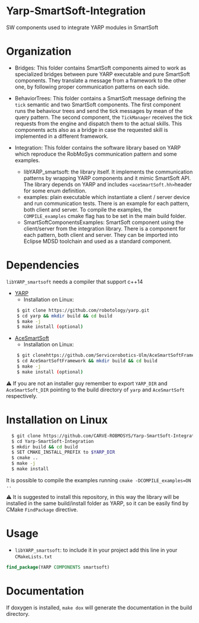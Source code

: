 Yarp-SmartSoft-Integration
==========================

SW components used to integrate YARP modules in SmartSoft

# Organization 
- Bridges: This folder contains SmartSoft components aimed to work as specialized bridges between pure YARP executable and pure SmartSoft components. They translate a message from a framework to the other one, by following proper communication patterns on each side.

- BehaviorTrees: This folder contains a SmartSoft message defining the `tick` semantic and two SmartSoft components. The first component runs the behaviour trees and send the tick messages by mean of the query pattern. The second component, the `TickManager` receives the tick requests from the engine and dispatch them to the actual skills. This components acts also as a bridge in case the requested skill is implemented in a different framework.

- Integration: This folder contains the software library based on YARP which reproduce the RobMoSys communication pattern and some examples.
  - libYARP_smartsoft: the library itself. It implements the communication patterns by wrapping YARP components and it mimic SmartSoft API. The library depends on YARP and includes `<aceSmartSoft.hh>`header for some enum definition.
  - examples: plain executable which instantiate a client / server device and run communication tests. There is an example for each pattern, both client and server. To compile the examples, the `COMPILE_examples` cmake flag has to be set in the main build folder.
  - SmartSoftComponentsExamples: SmartSoft component using the client/server from the integration library. There is a component for each pattern, both client and server. They can be imported into Eclipse MDSD toolchain and used as a standard component.


# Dependencies

`libYARP_smartsoft` needs a compiler that support c++14

- [YARP](https://github.com/robotology/yarp)
  - Installation on Linux:
```bash
    $ git clone https://github.com/robotology/yarp.git
    $ cd yarp && mkdir build && cd build
    $ make -j
    $ make install (optional)
```
- [AceSmartSoft](https://github.com/Servicerobotics-Ulm/AceSmartSoftFramework.git)
  - Installation on Linux:
```bash
    $ git clonehttps://github.com/Servicerobotics-Ulm/AceSmartSoftFramework.git
    $ cd AceSmartSoftFramework && mkdir build && cd build
    $ make -j
    $ make install (optional)
```

:warning: If you are not an installer guy remember to export `YARP_DIR` and
`AceSmartSoft_DIR` pointing to the build directory of `yarp` and `AceSmartSoft`
respectively.

# Installation on Linux

```bash
  $ git clone https://github.com/CARVE-ROBMOSYS/Yarp-SmartSoft-Integration
  $ cd Yarp-SmartSoft-Integration
  $ mkdir build && cd build
  $ SET CMAKE_INSTALL_PREFIX to $YARP_DIR
  $ cmake ..
  $ make -j
  $ make install
```
It is possible to compile the examples running `cmake -DCOMPILE_examples=ON ..`

:warning: It is suggested to install this repository, in this way the library
will be installed in the same build/install folder as YARP, so it can be easily find 
by CMake `FindPackage` directive.

# Usage

- `libYARP_smartsoft`: to include it in your project add this line in your `CMakeLists.txt`

```cmake
find_package(YARP COMPONENTS smartsoft)
```

# Documentation

If doxygen is installed, `make dox` will generate the documentation in the build
directory.

